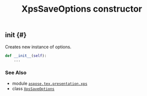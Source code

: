 ﻿---
title: XpsSaveOptions constructor
second_title: Aspose.TeX for Python via .NET API References
description: 
type: docs
weight: 10
url: /python-net/aspose.tex.presentation.xps/xpssaveoptions/__init__/
is_root: false
---

## __init__ {#}

Creates new instance of options.



```python
def __init__(self):
    ...
```





### See Also
* module [`aspose.tex.presentation.xps`](../../)
* class [`XpsSaveOptions`](/tex/python-net/aspose.tex.presentation.xps/xpssaveoptions)
